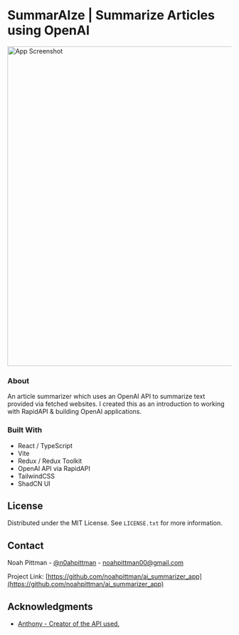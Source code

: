 # SummarAIze | Summarize Articles using OpenAI
<img width="717" alt="App Screenshot" src="https://github.com/noahpittman/ai_summarizer_app/assets/102493385/26de3e41-684f-4c4f-aea8-1622c3c1a771">

### About

An article summarizer which uses an OpenAI API to summarize text provided via fetched websites. I created this as an introduction to working with RapidAPI & building OpenAI applications.

### Built With

- React / TypeScript
- Vite
- Redux / Redux Toolkit
- OpenAI API via RapidAPI
- TailwindCSS
- ShadCN UI

## License

Distributed under the MIT License. See `LICENSE.txt` for more information.

## Contact

Noah Pittman - [@n0ahpittman](https://twitter.com/n0ahpittman) - noahpittman00@gmail.com

Project Link: [https://github.com/noahpittman/ai_summarizer_app](https://github.com/noahpittman/ai_summarizer_app)


## Acknowledgments

- [Anthony - Creator of the API used.](https://rapidapi.com/user/restyler)
